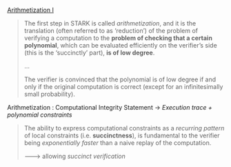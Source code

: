 [Arithmetization I](https://medium.com/starkware/arithmetization-i-15c046390862)



> The first step in STARK is called *arithmetization*, and it is the translation (often referred to as ‘reduction’) of the problem of verifying a computation to the **problem of checking that a certain polynomial**, which can be evaluated efficiently on the verifier’s side (this is the ‘succinctly’ part), **is of low degree**.
>
> ...
>
> The verifier is convinced that the polynomial is of low degree if and only if the original computation is correct (except for an infinitesimally small probability).



Arithmetization : Computational Integrity Statement -> *Execution trace + polynomial constraints*



> The ability to express computational constraints as a *recurring pattern* of local constraints (i.e. **succinctness**), is fundamental to the verifier being *exponentially faster* than a naive replay of the computation.
>
> ---> allowing *succinct verification*



